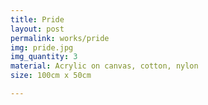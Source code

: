 ```yaml
---
title: Pride
layout: post
permalink: works/pride
img: pride.jpg
img_quantity: 3
material: Acrylic on canvas, cotton, nylon
size: 100cm x 50cm

---
```

